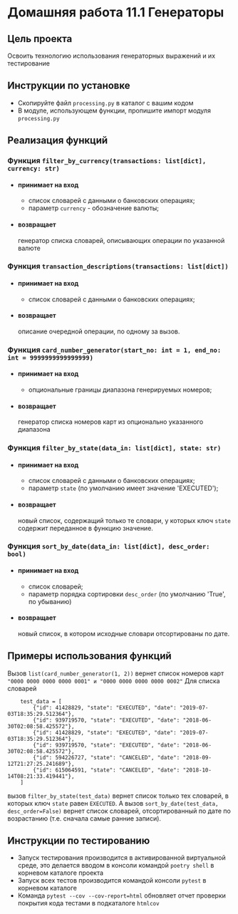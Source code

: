 # Домашняя работа 11.1 Генераторы
## Цель проекта
Освоить технологию использования генераторных выражений и их тестирование

## Инструкции по установке
- Скопируйте файл `processing.py` в каталог с вашим кодом
- В модуле, использующем функции, пропишите импорт модуля `processing.py` 
## Реализация функций
### Функция `filter_by_currency(transactions: list[dict], currency: str)`
  + #### принимает на вход 
    + список словарей с данными о банковских операциях; 
    + параметр `currency` - обозначение валюты;
  + #### возвращает
    генератор списка словарей, описывающих операции по указанной валюте
### Функция `transaction_descriptions(transactions: list[dict])`
  + #### принимает на вход 
    + список словарей с данными о банковских операциях; 
  + #### возвращает
     описание очередной операции, по одному за вызов.
### Функция `card_number_generator(start_no: int = 1, end_no: int = 9999999999999999)`
  + #### принимает на вход 
    + опциональные границы диапазона генерируемых номеров; 
  + #### возвращает
    генератор списка номеров карт из опционально указанного диапазона
### Функция `filter_by_state(data_in: list[dict], state: str)` 
  + #### принимает на вход 
    + список словарей с данными о банковских операциях; 
    + параметр `state` (по умолчанию имеет значение 'EXECUTED');
  + #### возвращает
    новый список, содержащий только те словари, у которых ключ `state` содержит переданное в функцию значение.
      
  
### Функция `sort_by_date(data_in: list[dict], desc_order: bool)` 
  + #### принимает на вход 
    + список словарей; 
    + параметр порядка сортировки `desc_order` (по умолчанию 'True', по убыванию)
  + #### возвращает
     новый список, в котором исходные словари отсортированы по дате.

## Примеры использования функций
Вызов `list(card_number_generator(1, 2))` вернет список номеров карт
`"0000 0000 0000 0000 0001" и "0000 0000 0000 0000 0002"`
Для списка словарей 
```commandline
    test_data = [
        {"id": 41428829, "state": "EXECUTED", "date": "2019-07-03T18:35:29.512364"},
        {"id": 939719570, "state": "EXECUTED", "date": "2018-06-30T02:08:58.425572"},
        {"id": 41428829, "state": "EXECUTED", "date": "2019-07-03T18:35:29.512364"},
        {"id": 939719570, "state": "EXECUTED", "date": "2018-06-30T02:08:58.425572"},
        {"id": 594226727, "state": "CANCELED", "date": "2018-09-12T21:27:25.241689"},
        {"id": 615064591, "state": "CANCELED", "date": "2018-10-14T08:21:33.419441"},
    ]
```
вызов `filter_by_state(test_data)` вернет список только тех словарей, в которых ключ `state` равен `EXECUTED`.
А вызов `sort_by_date(test_data, desc_order=False)` вернет список словарей, отсортированный по дате по возрастанию (т.е. сначала самые ранние записи).

## Инструкции по тестированию
- Запуск тестирования производится в активированной виртуальной среде, это делается вводом в консоли командой 
  `poetry shell` в корневом каталоге проекта
- Запуск всех тестов производится командой консоли `pytest` в корневом каталоге
- Команда `pytest --cov --cov-report=html` обновляет отчет проверки покрытия кода тестами в подкаталоге `htmlcov` 
 
